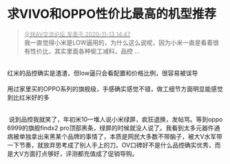# 求VIVO和OPPO性价比最高的机型推荐


<div class="quote"><blockquote><font size="2"><a href="https://www.hostloc.com/forum.php?mod=redirect&amp;goto=findpost&amp;pid=9448538&amp;ptid=766186" target="_blank"><font color="#999999">全球AV交流论坛 发表于 2020-11-13 14:47</font></a></font><br />
我一直觉得小米是LOW逼用的，为什么这么说呢，因为小米一直是看着很有性价比，其实里面各种偷工减料，品控 ...</blockquote></div><br />
红米的品控确实是渣渣，但low逼只会看配置和价格比例，很容易被误导<br />
<br />
用过家里买的OPPO系列的旗舰级，手感确实感觉不错，做工细节方面明显能感觉到比红米好的多<br />
<br />


<img src="static/image/smiley/default/lol.gif" smilieid="12" border="0" alt="" /> 说到品控我就笑了，年初米10一堆人说小米绿屏，疯狂退换，发帖骂。等到oppo 6999的旗舰findx2 pro顶部黑条，绿屏的时候就没人说了。我看到太多元器件通病被单独拿出来黑某个品牌的事情了，本质是网民大多数不带脑子，被大V水军带一下节奏，就放弃思考成了别人手上的刀。OV口碑好不是什么品控确实优秀，而是大V方面打点够好，评测都充值成了促销导购。
